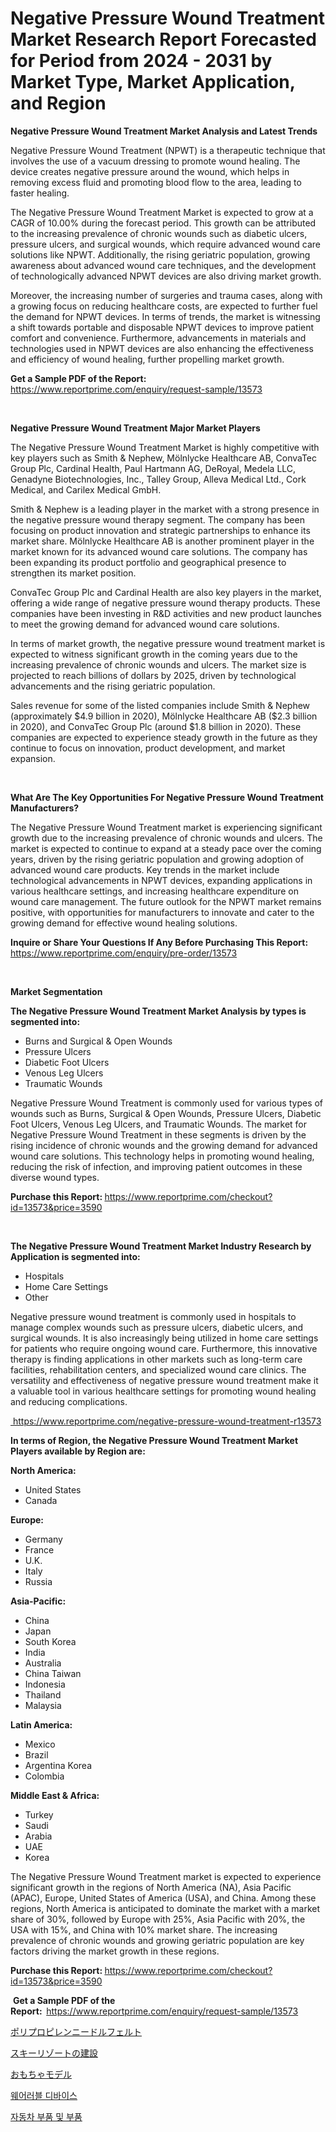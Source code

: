 <p><h1>Negative Pressure Wound Treatment Market Research Report Forecasted for Period from 2024 -  2031 by Market Type, Market Application, and Region</h1></p><p><strong>Negative Pressure Wound Treatment Market Analysis and Latest Trends</strong></p>
<p><p>Negative Pressure Wound Treatment (NPWT) is a therapeutic technique that involves the use of a vacuum dressing to promote wound healing. The device creates negative pressure around the wound, which helps in removing excess fluid and promoting blood flow to the area, leading to faster healing. </p><p>The Negative Pressure Wound Treatment Market is expected to grow at a CAGR of 10.00% during the forecast period. This growth can be attributed to the increasing prevalence of chronic wounds such as diabetic ulcers, pressure ulcers, and surgical wounds, which require advanced wound care solutions like NPWT. Additionally, the rising geriatric population, growing awareness about advanced wound care techniques, and the development of technologically advanced NPWT devices are also driving market growth.</p><p>Moreover, the increasing number of surgeries and trauma cases, along with a growing focus on reducing healthcare costs, are expected to further fuel the demand for NPWT devices. In terms of trends, the market is witnessing a shift towards portable and disposable NPWT devices to improve patient comfort and convenience. Furthermore, advancements in materials and technologies used in NPWT devices are also enhancing the effectiveness and efficiency of wound healing, further propelling market growth.</p></p>
<p><strong>Get a Sample PDF of the Report:&nbsp;</strong> <a href="https://www.reportprime.com/enquiry/request-sample/13573">https://www.reportprime.com/enquiry/request-sample/13573</a></p>
<p>&nbsp;</p>
<p><strong>Negative Pressure Wound Treatment Major Market Players</strong></p>
<p><p>The Negative Pressure Wound Treatment Market is highly competitive with key players such as Smith & Nephew, Mölnlycke Healthcare AB, ConvaTec Group Plc, Cardinal Health, Paul Hartmann AG, DeRoyal, Medela LLC, Genadyne Biotechnologies, Inc., Talley Group, Alleva Medical Ltd., Cork Medical, and Carilex Medical GmbH.</p><p>Smith & Nephew is a leading player in the market with a strong presence in the negative pressure wound therapy segment. The company has been focusing on product innovation and strategic partnerships to enhance its market share. Mölnlycke Healthcare AB is another prominent player in the market known for its advanced wound care solutions. The company has been expanding its product portfolio and geographical presence to strengthen its market position.</p><p>ConvaTec Group Plc and Cardinal Health are also key players in the market, offering a wide range of negative pressure wound therapy products. These companies have been investing in R&D activities and new product launches to meet the growing demand for advanced wound care solutions.</p><p>In terms of market growth, the negative pressure wound treatment market is expected to witness significant growth in the coming years due to the increasing prevalence of chronic wounds and ulcers. The market size is projected to reach billions of dollars by 2025, driven by technological advancements and the rising geriatric population.</p><p>Sales revenue for some of the listed companies include Smith & Nephew (approximately $4.9 billion in 2020), Mölnlycke Healthcare AB ($2.3 billion in 2020), and ConvaTec Group Plc (around $1.8 billion in 2020). These companies are expected to experience steady growth in the future as they continue to focus on innovation, product development, and market expansion.</p></p>
<p>&nbsp;</p>
<p><strong>What Are The Key Opportunities For Negative Pressure Wound Treatment Manufacturers?</strong></p>
<p><p>The Negative Pressure Wound Treatment market is experiencing significant growth due to the increasing prevalence of chronic wounds and ulcers. The market is expected to continue to expand at a steady pace over the coming years, driven by the rising geriatric population and growing adoption of advanced wound care products. Key trends in the market include technological advancements in NPWT devices, expanding applications in various healthcare settings, and increasing healthcare expenditure on wound care management. The future outlook for the NPWT market remains positive, with opportunities for manufacturers to innovate and cater to the growing demand for effective wound healing solutions.</p></p>
<p><strong>Inquire or Share Your Questions If Any Before Purchasing This Report:</strong> <a href="https://www.reportprime.com/enquiry/pre-order/13573">https://www.reportprime.com/enquiry/pre-order/13573</a></p>
<p>&nbsp;</p>
<p><strong>Market Segmentation</strong></p>
<p><strong>The Negative Pressure Wound Treatment Market Analysis by types is segmented into:</strong></p>
<p><ul><li>Burns and Surgical & Open Wounds</li><li>Pressure Ulcers</li><li>Diabetic Foot Ulcers</li><li>Venous Leg Ulcers</li><li>Traumatic Wounds</li></ul></p>
<p><p>Negative Pressure Wound Treatment is commonly used for various types of wounds such as Burns, Surgical & Open Wounds, Pressure Ulcers, Diabetic Foot Ulcers, Venous Leg Ulcers, and Traumatic Wounds. The market for Negative Pressure Wound Treatment in these segments is driven by the rising incidence of chronic wounds and the growing demand for advanced wound care solutions. This technology helps in promoting wound healing, reducing the risk of infection, and improving patient outcomes in these diverse wound types.</p></p>
<p><strong>Purchase this Report:&nbsp;</strong><a href="https://www.reportprime.com/checkout?id=13573&price=3590">https://www.reportprime.com/checkout?id=13573&price=3590</a></p>
<p>&nbsp;</p>
<p><strong>The Negative Pressure Wound Treatment Market Industry Research by Application is segmented into:</strong></p>
<p><ul><li>Hospitals</li><li>Home Care Settings</li><li>Other</li></ul></p>
<p><p>Negative pressure wound treatment is commonly used in hospitals to manage complex wounds such as pressure ulcers, diabetic ulcers, and surgical wounds. It is also increasingly being utilized in home care settings for patients who require ongoing wound care. Furthermore, this innovative therapy is finding applications in other markets such as long-term care facilities, rehabilitation centers, and specialized wound care clinics. The versatility and effectiveness of negative pressure wound treatment make it a valuable tool in various healthcare settings for promoting wound healing and reducing complications.</p></p>
<p><a href="https://www.reportprime.com/negative-pressure-wound-treatment-r13573">&nbsp;https://www.reportprime.com/negative-pressure-wound-treatment-r13573</a></p>
<p><strong>In terms of Region, the Negative Pressure Wound Treatment Market Players available by Region are:</strong></p>
<p>
    <p> <strong> North America: </strong>
        <ul>
            <li>United States</li>
            <li>Canada</li>
        </ul>
        </p> 
    <p> <strong> Europe: </strong>
        <ul>
            <li>Germany</li>
            <li>France</li>
            <li>U.K.</li>
            <li>Italy</li>
            <li>Russia</li>
        </ul>
        </p> 
    <p> <strong> Asia-Pacific: </strong>
        <ul>
            <li>China</li>
            <li>Japan</li>
            <li>South Korea</li>
            <li>India</li>
            <li>Australia</li>
            <li>China Taiwan</li>
            <li>Indonesia</li>
            <li>Thailand</li>
            <li>Malaysia</li>
        </ul>
        </p> 
    <p> <strong> Latin America: </strong>
        <ul>
            <li>Mexico</li>
            <li>Brazil</li>
            <li>Argentina Korea</li>
            <li>Colombia</li>
        </ul>
        </p> 
    <p> <strong> Middle East & Africa: </strong>
        <ul>
            <li>Turkey</li>
            <li>Saudi</li>
            <li>Arabia</li>
            <li>UAE</li>
            <li>Korea</li>
        </ul>
    </p>
    </p>
<p><p>The Negative Pressure Wound Treatment market is expected to experience significant growth in the regions of North America (NA), Asia Pacific (APAC), Europe, United States of America (USA), and China. Among these regions, North America is anticipated to dominate the market with a market share of 30%, followed by Europe with 25%, Asia Pacific with 20%, the USA with 15%, and China with 10% market share. The increasing prevalence of chronic wounds and growing geriatric population are key factors driving the market growth in these regions.</p></p>
<p><strong>Purchase this Report: </strong><a href="https://www.reportprime.com/checkout?id=13573&price=3590">https://www.reportprime.com/checkout?id=13573&price=3590</a></p>
<p>&nbsp;<strong>Get a Sample PDF of the Report:&nbsp;&nbsp;</strong><a href="https://www.reportprime.com/enquiry/request-sample/13573">https://www.reportprime.com/enquiry/request-sample/13573</a></p>
<p><strong></strong></p>
<p><p><a href="https://medium.com/@larrycruz525/%E3%83%9D%E3%83%AA%E3%83%97%E3%83%AD%E3%83%94%E3%83%AC%E3%83%B3%E3%83%8B%E3%83%BC%E3%83%89%E3%83%AB%E3%83%95%E3%82%A7%E3%83%AB%E3%83%88%E5%B8%82%E5%A0%B4-%E5%B8%82%E5%A0%B4%E3%82%B7%E3%82%A7%E3%82%A2-%E5%B8%82%E5%A0%B4%E5%8B%95%E5%90%91-%E5%B0%86%E6%9D%A5%E3%81%AE%E6%88%90%E9%95%B7%E3%82%92%E6%8E%A2%E3%82%8B-6174d71e9021">ポリプロピレンニードルフェルト</a></p><p><a href="https://medium.com/@keithpiper1905/%E3%82%B9%E3%82%AD%E3%83%BC%E3%83%AA%E3%82%BE%E3%83%BC%E3%83%88%E5%BB%BA%E8%A8%AD%E3%81%AE%E5%B8%82%E5%A0%B4%E3%82%B7%E3%82%A7%E3%82%A2%E3%81%AE%E9%80%B2%E5%8C%96%E3%81%A8%E5%B8%82%E5%A0%B4%E6%88%90%E9%95%B7%E3%83%88%E3%83%AC%E3%83%B3%E3%83%892024%E5%B9%B4%E3%81%8B%E3%82%892031%E5%B9%B4%E3%81%BE%E3%81%A7-c983ac5fd8c6">スキーリゾートの建設</a></p><p><a href="https://github.com/wkuactfdzwizk06/Market-Research-Report-List-1/blob/main/174656124590.md">おもちゃモデル</a></p><p><a href="https://medium.com/@brianakoepp2023/%EC%B2%AD%EC%B7%A8-%EA%B0%80%EB%8A%A5%ED%95%9C-%EA%B8%B0%EA%B8%B0-%EC%8B%9C%EC%9E%A5-%EC%8B%9C%EC%9E%A5-%EC%A0%90%EC%9C%A0%EC%9C%A8-%EC%8B%9C%EC%9E%A5-%ED%8A%B8%EB%A0%8C%EB%93%9C-%EB%B0%8F-%EB%AF%B8%EB%9E%98-%EC%84%B1%EC%9E%A5-%ED%83%90%EC%83%89-c0a1bf8940eb">웨어러블 디바이스</a></p><p><a href="https://medium.com/@sweetums856856/%EC%9E%90%EB%8F%99%EC%B0%A8-%EB%B6%80%ED%92%88-%EB%B0%8F-%EA%B5%AC%EC%84%B1%ED%92%88-%EC%8B%9C%EC%9E%A5-%EC%A7%80%ED%91%9C-%ED%95%B4%EB%8F%85-%EC%8B%9C%EC%9E%A5-%EC%A0%90%EC%9C%A0%EC%9C%A8-%EB%8F%99%ED%96%A5-%EB%B0%8F-%EC%84%B1%EC%9E%A5-%ED%8C%A8%ED%84%B4-f9746bc710d8">자동차 부품 및 부품</a></p></p>